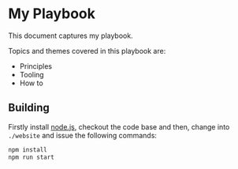 # My Playbook

This document captures my playbook.

Topics and themes covered in this playbook are:

- Principles
- Tooling
- How to

## Building

Firstly install [node.js](https://nodejs.org), checkout the code base and then, change into `./website` and issue the following commands:

```bash
npm install
npm run start
```
